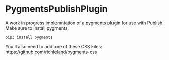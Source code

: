 # PygmentsPublishPlugin

A work in progress implemntation of a pygments plugin for use with Publish. Make sure to install pygments.

`pip3 install pygments`

You'll also need to add one of these CSS Files: https://github.com/richleland/pygments-css
